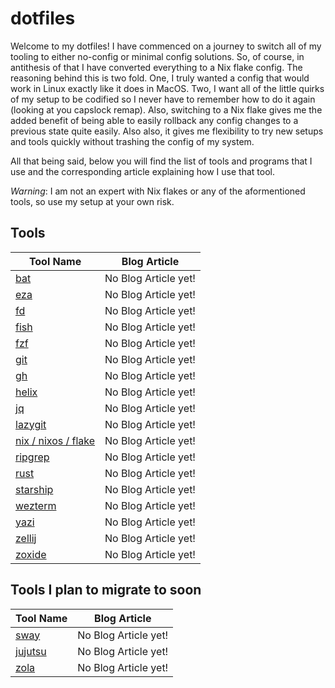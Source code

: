 # dotfiles

Welcome to my dotfiles! I have commenced on a journey to switch all of my tooling to either no-config or minimal config solutions. So, of course, in antithesis of that I have converted everything to a Nix flake config. The reasoning behind this is two fold. One, I truly wanted a config that would work in Linux exactly like it does in MacOS. Two, I want all of the little quirks of my setup to be codified so I never have to remember how to do it again (looking at you capslock remap). Also, switching to a Nix flake gives me the added benefit of being able to easily rollback any config changes to a previous state quite easily. Also also, it gives me flexibility to try new setups and tools quickly without trashing the config of my system.

All that being said, below you will find the list of tools and programs that I use and the corresponding article explaining how I use that tool.

_Warning_: I am not an expert with Nix flakes or any of the aformentioned tools, so use my setup at your own risk.

## Tools

| Tool Name                                            | Blog Article         |
| ---------------------------------------------------- | -------------------- |
| [bat](https://github.com/sharkdp/bat)                | No Blog Article yet! |
| [eza](https://eza.rocks/)                            | No Blog Article yet! |
| [fd](https://github.com/sharkdp/fd)                  | No Blog Article yet! |
| [fish](https://fishshell.com/)                       | No Blog Article yet! |
| [fzf](https://junegunn.github.io/fzf/)               | No Blog Article yet! |
| [git](https://git-scm.com/)                          | No Blog Article yet! |
| [gh](https://cli.github.com/)                        | No Blog Article yet! |
| [helix](https://helix-editor.com/)                   | No Blog Article yet! |
| [jq](https://github.com/jqlang/jq)                   | No Blog Article yet! |
| [lazygit](https://github.com/jesseduffield/lazygit)  | No Blog Article yet! |
| [nix / nixos / flake](https://nixos.org/)            | No Blog Article yet! |
| [ripgrep](https://github.com/BurntSushi/ripgrep)     | No Blog Article yet! |
| [rust](https://www.rust-lang.org/)                   | No Blog Article yet! |
| [starship](https://starship.rs/)                     | No Blog Article yet! |
| [wezterm](https://wezfurlong.org/wezterm/index.html) | No Blog Article yet! |
| [yazi](https://yazi-rs.github.io/)                   | No Blog Article yet! |
| [zellij](https://zellij.dev/)                        | No Blog Article yet! |
| [zoxide](https://github.com/ajeetdsouza/zoxide)      | No Blog Article yet! |

## Tools I plan to migrate to soon

| Tool Name                                          | Blog Article         |
| -------------------------------------------------- | -------------------- |
| [sway](https://swaywm.org/)                        | No Blog Article yet! |
| [jujutsu](https://martinvonz.github.io/jj/latest/) | No Blog Article yet! |
| [zola](https://www.getzola.org/)                   | No Blog Article yet! |
